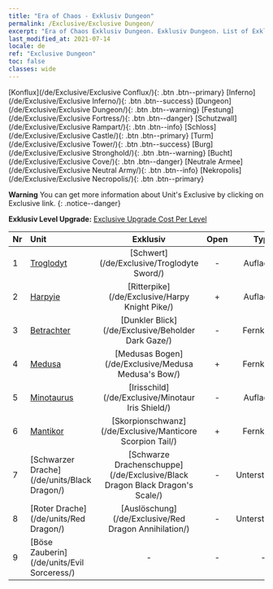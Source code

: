 ```yaml
---
title: "Era of Chaos - Exklusiv Dungeon"
permalink: /Exclusive/Exclusive Dungeon/
excerpt: "Era of Chaos Exklusiv Dungeon. Exklusiv Dungeon. List of Exklusiv Dungeon in Era of Chaos"
last_modified_at: 2021-07-14
locale: de
ref: "Exclusive Dungeon"
toc: false
classes: wide
---
```

 [Konflux](/de/Exclusive/Exclusive Conflux/){: .btn .btn--primary} [Inferno](/de/Exclusive/Exclusive Inferno/){: .btn .btn--success} [Dungeon](/de/Exclusive/Exclusive Dungeon/){: .btn .btn--warning} [Festung](/de/Exclusive/Exclusive Fortress/){: .btn .btn--danger} [Schutzwall](/de/Exclusive/Exclusive Rampart/){: .btn .btn--info} [Schloss](/de/Exclusive/Exclusive Castle/){: .btn .btn--primary} [Turm](/de/Exclusive/Exclusive Tower/){: .btn .btn--success} [Burg](/de/Exclusive/Exclusive Stronghold/){: .btn .btn--warning} [Bucht](/de/Exclusive/Exclusive Cove/){: .btn .btn--danger} [Neutrale Armee](/de/Exclusive/Exclusive Neutral Army/){: .btn .btn--info} [Nekropolis](/de/Exclusive/Exclusive Necropolis/){: .btn .btn--primary} 

**Warning** You can get more information about Unit's Exclusive by clicking on Exclusive link. 
{: .notice--danger}

 **Exklusiv Level Upgrade:** [Exclusive Upgrade Cost Per Level](/Exclusive/ExclusiveUpgradeCostPerLevel/)

  | Nr |         Unit        | Exklusiv | Open  |    Type   |  Item to Rank UP      |  Skin   |
  |:---|:--------------------|:-------------:|:-----:|:---------:|:---------------------:|:-------:|
  | 1  | [Troglodyt](/de/units/Troglodyte/) | [Schwert](/de/Exclusive/Troglodyte Sword/) | - | Aufladung | [Schwert-Token](/ItemsDE/con_912/) | - |
  | 2  | [Harpyie](/de/units/Harpy/) | [Ritterpike](/de/Exclusive/Harpy Knight Pike/) | + | Aufladung | [Ritterpike-Token](/ItemsDE/con_916/) | - |
  | 3  | [Betrachter](/de/units/Beholder/) | [Dunkler Blick](/de/Exclusive/Beholder Dark Gaze/) | - | Fernkampf | [Dunkler-Blick-Token](/ItemsDE/con_990/) | [Dunkler-Blick-Spezialskin](/ItemsDE/con_658/) |
  | 4  | [Medusa](/de/units/Medusa/) | [Medusas Bogen](/de/Exclusive/Medusa Medusa's Bow/) | + | Fernkampf | [„Medusas Bogen“-Token](/ItemsDE/con_991/) | [„Medusas Bogen“-Spezialskin](/ItemsDE/con_659/) |
  | 5  | [Minotaurus](/de/units/Minotaur/) | [Irisschild](/de/Exclusive/Minotaur Iris Shield/) | - | Aufladung | [Irisschild-Token](/ItemsDE/con_913/) | - |
  | 6  | [Mantikor](/de/units/Manticore/) | [Skorpionschwanz](/de/Exclusive/Manticore Scorpion Tail/) | + | Fernkampf | [Skorpionschwanz-Token](/ItemsDE/con_992/) | [Skorpionschwanz-Spezialskin](/ItemsDE/con_660/) |
  | 7  | [Schwarzer Drache](/de/units/Black Dragon/) | [Schwarze Drachenschuppe](/de/Exclusive/Black Dragon Black Dragon's Scale/) | - | Unterstützung | [„Schwarze Drachenschuppe“-Token](/ItemsDE/con_993/) | [„Schwarze Drachenschuppe“-Spezialskin](/ItemsDE/con_661/) |
  | 8  | [Roter Drache](/de/units/Red Dragon/) | [Auslöschung](/de/Exclusive/Red Dragon Annihilation/) | - | Unterstützung | - | - |
  | 9  | [Böse Zauberin](/de/units/Evil Sorceress/) | - | - | - | none | none |
